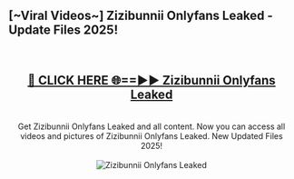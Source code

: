 <h2>[~Viral Videos~] Zizibunnii Onlyfans Leaked - Update Files 2025!</h2>
<br>
<div align="center">
<h2><a href="https://betterlinks.top/A2PfLJ" rel="nofollow">🔴 CLICK HERE 🌐==►► Zizibunnii Onlyfans Leaked</a></h2>
<br>
Get Zizibunnii Onlyfans Leaked and all content. Now you can access all videos and pictures of Zizibunnii Onlyfans Leaked. New Updated Files 2025!
<br>
<br>
<a href="https://betterlinks.top/A2PfLJ" rel="nofollow" data-target="animated-image.originalLink"><img src="https://i.ibb.co.com/WyWwxjT/player-gif2.gif" alt="Zizibunnii Onlyfans Leaked" style="max-width: 100%; display: inline-block;" data-target="animated-image.originalImage"></a>
</div>
<br>
